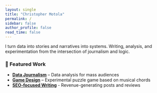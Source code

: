 ```yaml
---
layout: single
title: "Christopher Motola"
permalink: /
sidebar: false
author_profile: false
read_time: false
---
```

<p class="hero-intro">
I turn data into stories and narratives into systems.
Writing, analysis, and experimentation from the intersection of journalism and logic.
</p>

### 📂 Featured Work  
- **[Data Journalism](portfolio/economic-trends/)** – Data analysis for mass audiences  
- **[Game Design](portfolio/game-design/)** – Experimental puzzle game based on musical chords
- **[SEO-focused Writing](portfolio/small-business-writing/)** - Revenue-generating posts and reviews 

